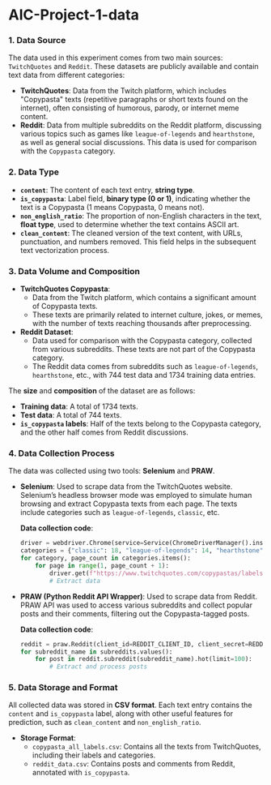 # AIC-Project-1-data
### 1. **Data Source**

The data used in this experiment comes from two main sources: `TwitchQuotes` and `Reddit`. These datasets are publicly available and contain text data from different categories:

- **TwitchQuotes**: Data from the Twitch platform, which includes "Copypasta" texts (repetitive paragraphs or short texts found on the internet), often consisting of humorous, parody, or internet meme content.
- **Reddit**: Data from multiple subreddits on the Reddit platform, discussing various topics such as games like `league-of-legends` and `hearthstone`, as well as general social discussions. This data is used for comparison with the `Copypasta` category.

### 2. **Data Type**

- **`content`**: The content of each text entry, **string type**.
- **`is_copypasta`**: Label field, **binary type (0 or 1)**, indicating whether the text is a Copypasta (1 means Copypasta, 0 means not).
- **`non_english_ratio`**: The proportion of non-English characters in the text, **float type**, used to determine whether the text contains ASCII art.
- **`clean_content`**: The cleaned version of the text content, with URLs, punctuation, and numbers removed. This field helps in the subsequent text vectorization process.

### 3. **Data Volume and Composition**

- **TwitchQuotes Copypasta**:
    - Data from the Twitch platform, which contains a significant amount of Copypasta texts.
    - These texts are primarily related to internet culture, jokes, or memes, with the number of texts reaching thousands after preprocessing.
- **Reddit Dataset**:
    - Data used for comparison with the Copypasta category, collected from various subreddits. These texts are not part of the Copypasta category.
    - The Reddit data comes from subreddits such as `league-of-legends`, `hearthstone`, etc., with 744 test data and 1734 training data entries.

The **size** and **composition** of the dataset are as follows:

- **Training data**: A total of 1734 texts.
- **Test data**: A total of 744 texts.
- **`is_copypasta` labels**: Half of the texts belong to the Copypasta category, and the other half comes from Reddit discussions.

### 4. **Data Collection Process**

The data was collected using two tools: **Selenium** and **PRAW**.

- **Selenium**: Used to scrape data from the TwitchQuotes website. Selenium’s headless browser mode was employed to simulate human browsing and extract Copypasta texts from each page. The texts include categories such as `league-of-legends`, `classic`, etc.
    
    **Data collection code**:
    
    ```python
    driver = webdriver.Chrome(service=Service(ChromeDriverManager().install()), options=options)
    categories = {"classic": 18, "league-of-legends": 14, "hearthstone": 13}
    for category, page_count in categories.items():
        for page in range(1, page_count + 1):
            driver.get(f"https://www.twitchquotes.com/copypastas/labels/{category}?page={page}")
            # Extract data
    ```
    
- **PRAW (Python Reddit API Wrapper)**: Used to scrape data from Reddit. PRAW API was used to access various subreddits and collect popular posts and their comments, filtering out the Copypasta-tagged posts.
    
    **Data collection code**:
    
    ```python
    reddit = praw.Reddit(client_id=REDDIT_CLIENT_ID, client_secret=REDDIT_CLIENT_SECRET, user_agent=USER_AGENT)
    for subreddit_name in subreddits.values():
        for post in reddit.subreddit(subreddit_name).hot(limit=100):
            # Extract and process posts
    ```
    

### 5. **Data Storage and Format**

All collected data was stored in **CSV format**. Each text entry contains the `content` and `is_copypasta` label, along with other useful features for prediction, such as `clean_content` and `non_english_ratio`.

- **Storage Format**:
    - `copypasta_all_labels.csv`: Contains all the texts from TwitchQuotes, including their labels and categories.
    - `reddit_data.csv`: Contains posts and comments from Reddit, annotated with `is_copypasta`.
